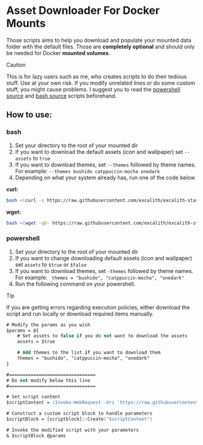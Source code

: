 # Asset Downloader For Docker Mounts

Those scripts aims to help you download and populate your mounted data folder with the default files. Those are **completely optional** and should only be needed for Docker **mounted volumes**.

> [!CAUTION]
> This is for lazy users such as me, who creates scripts to do their tedious stuff. Use at your own risk. If you modify unrelated lines or do some custom stuff, you might cause problems. I suggest you to read the [powershell source](https://github.com/excalith/excalith-start-page/blob/main/tools/download_assets.ps1) and [bash source](https://github.com/excalith/excalith-start-page/blob/main/tools/download_assets.sh) scripts beforehand.

## How to use:

### bash

1. Set your directory to the root of your mounted dir
2. If you want to download the default assets (icon and wallpaper) set `--assets` to `true`
3. If you want to download themes, set `--themes` followed by theme names. For example: `--themes bushido catppuccin-mocha onedark`
4. Depending on what your system already has, run one of the code below

**curl:**

```sh
bash <(curl -s https://raw.githubusercontent.com/excalith/excalith-start-page/main/tools/download_assets.sh) --assets true --themes bushido catppuccin-mocha onedark
```

**wget:**

```sh
bash <(wget -qO- https://raw.githubusercontent.com/excalith/excalith-start-page/main/tools/download_assets.sh) --assets true --themes bushido catppuccin-mocha onedark
```

### powershell

1. Set your directory to the root of your mounted dir
2. If you want to change downloading default assets (icon and wallpaper) set `assets` to `$true` or `$false`
3. If you want to download themes, set `-themes` followed by theme names. For example: ` themes = "bushido", "catppuccin-mocha", "onedark"`
4. Run the following command on your powershell.

> [!TIP]
> If you are getting errors regarding execution policies, either download the script and run locally or download required items manually.

```ps
# Modify the params as you wish
$params = @{
    # Set assets to false if you do not want to download the assets
    assets = $true

    # Add themes to the list if you want to download them
    themes = "bushido", "catppuccin-mocha", "onedark"
}

#================================
# Do not modify below this line
#================================

# Set script content
$scriptContent = (Invoke-WebRequest -Uri 'https://raw.githubusercontent.com/excalith/excalith-start-page/main/tools/download_assets.ps1').Content

# Construct a custom script block to handle parameters
$scriptBlock = [scriptblock]::Create("$scriptContent")

# Invoke the modified script with your parameters
& $scriptBlock @params
```
